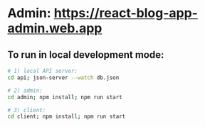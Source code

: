 # Admin: https://react-blog-app-admin.web.app

## To run in local development mode:

``` bash
# 1) local API server:
cd api; json-server --watch db.json

# 2) admin:
cd admin; npm install; npm run start

# 3) client:
cd client; npm install; npm run start
```
